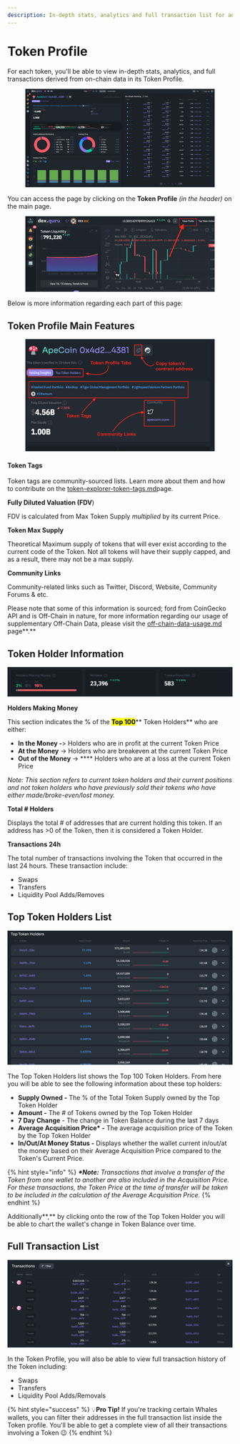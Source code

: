 ```yaml
---
description: In-depth stats, analytics and full transaction list for any token
---
```


# Token Profile

For each token, you'll be able to view in-depth stats, analytics, and full transactions derived from on-chain data in its Token Profile.

<figure><img src="../../.gitbook/assets/Screen Shot 2023-01-18 at 3.23.39 PM.png" alt=""><figcaption></figcaption></figure>

You can access the page by clicking on the **Token Profile** _(in the header)_ on the main page.&#x20;

<figure><img src="../../.gitbook/assets/Screen Shot 2023-01-18 at 3.45.15 PM.png" alt=""><figcaption></figcaption></figure>

Below is more information regarding each part of this page:

## **Token Profile Main Features**

<figure><img src="../../.gitbook/assets/Screen Shot 2023-01-18 at 3.54.37 PM.png" alt=""><figcaption></figcaption></figure>

#### **Token Tags**

Token tags are community-sourced lists. Learn more about them and how to contribute on the [token-explorer-token-tags.md](token-explorer-token-tags.md "mention")page.&#x20;

**Fully Diluted Valuation (FDV**)

FDV is calculated from Max Token Supply _multiplied_ by its current Price.

**Token Max Supply**

Theoretical Maximum supply of tokens that will ever exist according to the current code of the Token. Not all tokens will have their supply capped, and as a result, there may not be a max supply.

**Community Links**

Community-related links such as Twitter, Discord, Website, Community Forums & etc.

Please note that some of this information is sourced; ford from CoinGecko API and is Off-Chain in nature, for more information regarding our usage of supplementary Off-Chain Data, please visit the [off-chain-data-usage.md](../../data/off-chain-data-usage.md "mention") page**.**

## Token Holder Information

![Information regarding Token Holders](<../../.gitbook/assets/image (29).png>)

**Holders Making Money**

This section indicates the % of the <mark style="background-color:yellow;">**Top 100**</mark>** Token Holders** who are either:

* **In the Money -**> Holders who are in profit at the current Token Price
* **At the Money** -> Holders who are breakeven at the current Token Price
* **Out of the Money** -> **** Holders who are at a loss at the current Token Price

_Note: This section refers to current token holders and their current positions and not token holders who have previously sold their tokens who have either made/broke-even/lost money._

**Total # Holders**

Displays the total # of addresses that are current holding this token. If an address has >0 of the Token, then it is considered a Token Holder.

**Transactions 24h**

The total number of transactions involving the Token that occurred in the last 24 hours. These transaction include:

* Swaps
* Transfers
* Liquidity Pool Adds/Removes&#x20;

## Top Token Holders List

![Top Token Holders in Trader Profile](<../../.gitbook/assets/image (24) (2).png>)

The Top Token Holders list shows the Top 100 Token Holders. From here you will be able to see the following information about these top holders:

* **Supply Owned -** The % of the Total Token Supply owned by the Top Token Holder
* **Amount -** The # of Tokens owned by the Top Token Holder
* **7 Day Change** - The change in Token Balance during the last 7 days
* **Average Acquisition Price\* -** The average acquisition price of the Token by the Top Token Holder
* **In/Out/At Money Status -** Displays whether the wallet current in/out/at the money based on their Average Acquisition Price compared to the Token's Current Price.

{% hint style="info" %}
_**\*Note:** Transactions that involve a transfer of the Token from one wallet to another are also included in the Acquisition Price. For these transactions, the Token Price at the time of transfer will be taken to be included in the calculation of the Average Acquisition Price._
{% endhint %}

Additionally**,** by clicking onto the row of the Top Token Holder you will be able to chart the wallet's change in Token Balance over time.&#x20;

## **Full Transaction List**

![Full Transaction List of Token](<../../.gitbook/assets/image (40).png>)

In the Token Profile, you will also be able to view full transaction history of the Token including:

* Swaps
* Transfers
* Liquidity Pool Adds/Removals

{% hint style="success" %}
:bulb:**Pro Tip!** If you're tracking certain Whales wallets, you can filter their addresses in the full transaction list inside the Token profile. You'll be able to get a complete view of all their transactions involving a Token :wink:
{% endhint %}
